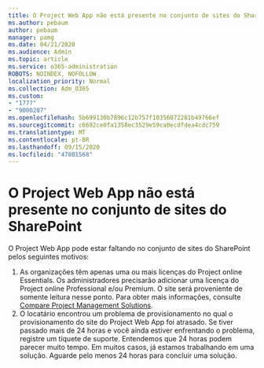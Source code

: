 ```yaml
---
title: O Project Web App não está presente no conjunto de sites do SharePoint
ms.author: pebaum
author: pebaum
manager: pamg
ms.date: 04/21/2020
ms.audience: Admin
ms.topic: article
ms.service: o365-administration
ROBOTS: NOINDEX, NOFOLLOW
localization_priority: Normal
ms.collection: Adm_O365
ms.custom:
- "1777"
- "9000207"
ms.openlocfilehash: 5b699130b7896c12b757f10356072281b49766ef
ms.sourcegitcommit: c6692ce0fa1358ec3529e59ca0ecdfdea4cdc759
ms.translationtype: MT
ms.contentlocale: pt-BR
ms.lasthandoff: 09/15/2020
ms.locfileid: "47801568"
---
```

# <a name="project-web-app-is-missing-from-the-sharepoint-site-collection"></a>O Project Web App não está presente no conjunto de sites do SharePoint

O Project Web App pode estar faltando no conjunto de sites do SharePoint pelos seguintes motivos:

1. As organizações têm apenas uma ou mais licenças do Project online Essentials. Os administradores precisarão adicionar uma licença do Project online Professional e/ou Premium. O site será proveniente de somente leitura nesse ponto. Para obter mais informações, consulte [Compare Project Management Solutions](https://products.office.com/project/compare-microsoft-project-management-software?tab=1).
2. O locatário encontrou um problema de provisionamento no qual o provisionamento do site do Project Web App foi atrasado. Se tiver passado mais de 24 horas e você ainda estiver enfrentando o problema, registre um tíquete de suporte. Entendemos que 24 horas podem parecer muito tempo. Em muitos casos, já estamos trabalhando em uma solução. Aguarde pelo menos 24 horas para concluir uma solução.
